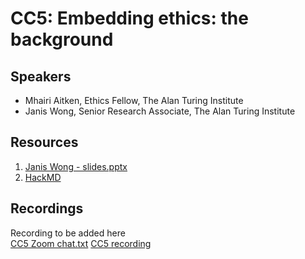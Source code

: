 # CC5: Embedding ethics: the background

## Speakers
- Mhairi Aitken, Ethics Fellow, The Alan Turing Institute
- Janis Wong, Senior Research Associate, The Alan Turing Institute

## Resources
1. [Janis Wong - slides.pptx](https://github.com/alan-turing-institute/ds-ai-educators-programme/files/11685770/Janis.Wong.-.slides.pptx) </br>
2. [HackMD](https://hackmd.io/0PJTIjlKQsGHM3LzRKbIGg) </br>

## Recordings
Recording to be added here </br>
[CC5 Zoom chat.txt](https://github.com/alan-turing-institute/ds-ai-educators-programme/files/11679266/CC5.Zoom.chat.txt)
[CC5 recording](https://youtu.be/3I07Zli2b2o)

